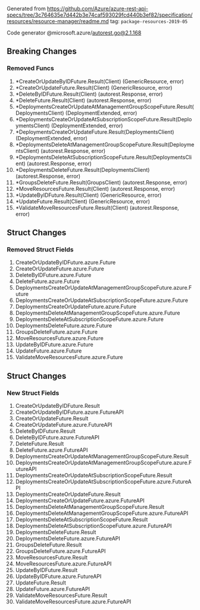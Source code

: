 Generated from https://github.com/Azure/azure-rest-api-specs/tree/3c764635e7d442b3e74caf593029fcd440b3ef82/specification/resources/resource-manager/readme.md tag: `package-resources-2019-05`

Code generator @microsoft.azure/autorest.go@2.1.168

## Breaking Changes

### Removed Funcs

1. *CreateOrUpdateByIDFuture.Result(Client) (GenericResource, error)
1. *CreateOrUpdateFuture.Result(Client) (GenericResource, error)
1. *DeleteByIDFuture.Result(Client) (autorest.Response, error)
1. *DeleteFuture.Result(Client) (autorest.Response, error)
1. *DeploymentsCreateOrUpdateAtManagementGroupScopeFuture.Result(DeploymentsClient) (DeploymentExtended, error)
1. *DeploymentsCreateOrUpdateAtSubscriptionScopeFuture.Result(DeploymentsClient) (DeploymentExtended, error)
1. *DeploymentsCreateOrUpdateFuture.Result(DeploymentsClient) (DeploymentExtended, error)
1. *DeploymentsDeleteAtManagementGroupScopeFuture.Result(DeploymentsClient) (autorest.Response, error)
1. *DeploymentsDeleteAtSubscriptionScopeFuture.Result(DeploymentsClient) (autorest.Response, error)
1. *DeploymentsDeleteFuture.Result(DeploymentsClient) (autorest.Response, error)
1. *GroupsDeleteFuture.Result(GroupsClient) (autorest.Response, error)
1. *MoveResourcesFuture.Result(Client) (autorest.Response, error)
1. *UpdateByIDFuture.Result(Client) (GenericResource, error)
1. *UpdateFuture.Result(Client) (GenericResource, error)
1. *ValidateMoveResourcesFuture.Result(Client) (autorest.Response, error)

## Struct Changes

### Removed Struct Fields

1. CreateOrUpdateByIDFuture.azure.Future
1. CreateOrUpdateFuture.azure.Future
1. DeleteByIDFuture.azure.Future
1. DeleteFuture.azure.Future
1. DeploymentsCreateOrUpdateAtManagementGroupScopeFuture.azure.Future
1. DeploymentsCreateOrUpdateAtSubscriptionScopeFuture.azure.Future
1. DeploymentsCreateOrUpdateFuture.azure.Future
1. DeploymentsDeleteAtManagementGroupScopeFuture.azure.Future
1. DeploymentsDeleteAtSubscriptionScopeFuture.azure.Future
1. DeploymentsDeleteFuture.azure.Future
1. GroupsDeleteFuture.azure.Future
1. MoveResourcesFuture.azure.Future
1. UpdateByIDFuture.azure.Future
1. UpdateFuture.azure.Future
1. ValidateMoveResourcesFuture.azure.Future

## Struct Changes

### New Struct Fields

1. CreateOrUpdateByIDFuture.Result
1. CreateOrUpdateByIDFuture.azure.FutureAPI
1. CreateOrUpdateFuture.Result
1. CreateOrUpdateFuture.azure.FutureAPI
1. DeleteByIDFuture.Result
1. DeleteByIDFuture.azure.FutureAPI
1. DeleteFuture.Result
1. DeleteFuture.azure.FutureAPI
1. DeploymentsCreateOrUpdateAtManagementGroupScopeFuture.Result
1. DeploymentsCreateOrUpdateAtManagementGroupScopeFuture.azure.FutureAPI
1. DeploymentsCreateOrUpdateAtSubscriptionScopeFuture.Result
1. DeploymentsCreateOrUpdateAtSubscriptionScopeFuture.azure.FutureAPI
1. DeploymentsCreateOrUpdateFuture.Result
1. DeploymentsCreateOrUpdateFuture.azure.FutureAPI
1. DeploymentsDeleteAtManagementGroupScopeFuture.Result
1. DeploymentsDeleteAtManagementGroupScopeFuture.azure.FutureAPI
1. DeploymentsDeleteAtSubscriptionScopeFuture.Result
1. DeploymentsDeleteAtSubscriptionScopeFuture.azure.FutureAPI
1. DeploymentsDeleteFuture.Result
1. DeploymentsDeleteFuture.azure.FutureAPI
1. GroupsDeleteFuture.Result
1. GroupsDeleteFuture.azure.FutureAPI
1. MoveResourcesFuture.Result
1. MoveResourcesFuture.azure.FutureAPI
1. UpdateByIDFuture.Result
1. UpdateByIDFuture.azure.FutureAPI
1. UpdateFuture.Result
1. UpdateFuture.azure.FutureAPI
1. ValidateMoveResourcesFuture.Result
1. ValidateMoveResourcesFuture.azure.FutureAPI
